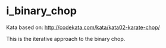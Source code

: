 # i_binary_chop
Kata based on: http://codekata.com/kata/kata02-karate-chop/

This is the iterative approach to the binary chop.

